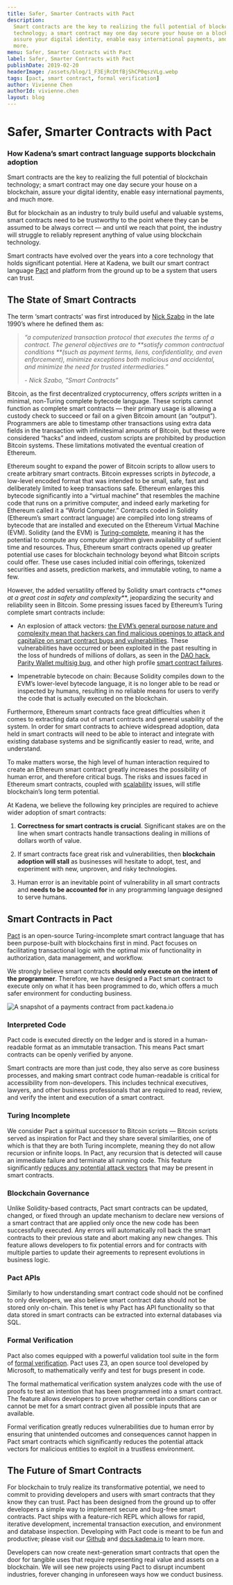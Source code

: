 ```yaml
---
title: Safer, Smarter Contracts with Pact
description:
  Smart contracts are the key to realizing the full potential of blockchain
  technology; a smart contract may one day secure your house on a blockchain,
  assure your digital identity, enable easy international payments, and much
  more.
menu: Safer, Smarter Contracts with Pact
label: Safer, Smarter Contracts with Pact
publishDate: 2019-02-20
headerImage: /assets/blog/1_F3EjRcDtfBjShCP0qszVLg.webp
tags: [pact, smart contract, formal verification]
author: Vivienne Chen
authorId: vivienne.chen
layout: blog
---
```


# Safer, Smarter Contracts with Pact

### How Kadena’s smart contract language supports blockchain adoption

Smart contracts are the key to realizing the full potential of blockchain
technology; a smart contract may one day secure your house on a blockchain,
assure your digital identity, enable easy international payments, and much more.

But for blockchain as an industry to truly build useful and valuable systems,
smart contracts need to be trustworthy to the point where they can be assumed to
be always correct — and until we reach that point, the industry will struggle to
reliably represent anything of value using blockchain technology.

Smart contracts have evolved over the years into a core technology that holds
significant potential. Here at Kadena, we built our smart contract language
[Pact](http://pact.kadena.io) and platform from the ground up to be a system
that users can trust.

## The State of Smart Contracts

The term ‘smart contracts’ was first introduced by
[Nick Szabo](https://en.wikipedia.org/wiki/Nick_Szabo) in the late 1990’s where
he defined them as:

> _“a computerized transaction protocol that executes the terms of a contract.
> The general objectives are to **satisfy common contractual conditions **(such
> as payment terms, liens, confidentiality, and even enforcement), minimize
> exceptions both malicious and accidental, and minimize the need for trusted
> intermediaries.”_
>
> _- Nick Szabo, “Smart Contracts”_

Bitcoin, as the first decentralized cryptocurrency, offers _scripts_ written in
a minimal, non-Turing complete bytecode language. These scripts cannot function
as complete smart contracts — their primary usage is allowing a custody check to
succeed or fail on a given Bitcoin amount (an “output”). Programmers are able to
timestamp other transactions using extra data fields in the transaction with
infinitesimal amounts of Bitcoin, but these were considered “hacks” and indeed,
custom scripts are prohibited by production Bitcoin systems. These limitations
motivated the eventual creation of Ethereum.

Ethereum sought to expand the power of Bitcoin scripts to allow users to create
arbitrary smart contracts. Bitcoin expresses scripts in _bytecode_, a low-level
encoded format that was intended to be small, safe, fast and deliberately
limited to keep transactions safe. Ethereum enlarges this bytecode significantly
into a “virtual machine” that resembles the machine code that runs on a
primitive computer, and indeed early marketing for Ethereum called it a “World
Computer.” Contracts coded in Solidity (Ethereum’s smart contract language) are
compiled into long streams of bytecode that are installed and executed on the
Ethereum Virtual Machine (EVM). Solidity (and the EVM) is
[Turing-complete](./turing-completeness-and-smart-contract-security-2019-02-11),
meaning it has the potential to compute any computer algorithm given
availability of sufficient time and resources. Thus, Ethereum smart contracts
opened up greater potential use cases for blockchain technology beyond what
Bitcoin scripts could offer. These use cases included initial coin offerings,
tokenized securities and assets, prediction markets, and immutable voting, to
name a few.

However, the added versatility offered by Solidity smart contracts c**_omes at a
great cost in safety and complexity_**, jeopardizing the security and
reliability seen in Bitcoin. Some pressing issues faced by Ethereum’s Turing
complete smart contracts include:

- An explosion of attack vectors:
  [the EVM’s general purpose nature and complexity mean that hackers can find malicious openings to attack and capitalize on smart contract bugs and vulnerabilities](/blogchain/2018/the-evm-is-fundamentally-unsafe-2018-12-13).
  These vulnerabilities have occurred or been exploited in the past resulting in
  the loss of hundreds of millions of dollars, as seen in the
  [DAO hack](https://www.coindesk.com/understanding-dao-hack-journalists/),
  [Parity Wallet multisig bug](https://cointelegraph.com/news/parity-multisig-wallet-hacked-or-how-come),
  and other high profile
  [smart contract failures](https://applicature.com/blog/history-of-ethereum-security-vulnerabilities-hacks-and-their-fixes).

- Impenetrable bytecode on chain: Because Solidity compiles down to the EVM’s
  lower-level bytecode language, it is no longer able to be read or inspected by
  humans, resulting in no reliable means for users to verify the code that is
  actually executed on the blockchain.

Furthermore, Ethereum smart contracts face great difficulties when it comes to
extracting data out of smart contracts and general usability of the system. In
order for smart contracts to achieve widespread adoption, data held in smart
contracts will need to be able to interact and integrate with existing database
systems and be significantly easier to read, write, and understand.

To make matters worse, the high level of human interaction required to create an
Ethereum smart contract greatly increases the possibility of human error, and
therefore critical bugs. The risks and issues faced in Ethereum smart contracts,
coupled with
[scalability](https://cointelegraph.com/explained/blockchains-scaling-problem-explained)
issues, will stifle blockchain’s long term potential.

At Kadena, we believe the following key principles are required to achieve wider
adoption of smart contracts:

1.  **Correctness for smart contracts is crucial**. Significant stakes are on
    the line when smart contracts handle transactions dealing in millions of
    dollars worth of value.

2.  If smart contracts face great risk and vulnerabilities, then **blockchain
    adoption will stall** as businesses will hesitate to adopt, test, and
    experiment with new, unproven, and risky technologies.

3.  Human error is an inevitable point of vulnerability in all smart contracts
    and **needs to be accounted for** in any programming language designed to
    serve humans.

## Smart Contracts in Pact

[Pact](http://pact.kadena.io) is an open-source Turing-incomplete smart contract
language that has been purpose-built with blockchains first in mind. Pact
focuses on facilitating transactional logic with the optimal mix of
functionality in authorization, data management, and workflow.

We strongly believe smart contracts **should only execute on the intent of the
programmer**. Therefore, we have designed a Pact smart contract to execute only
on what it has been programmed to do, which offers a much safer environment for
conducting business.

![A snapshot of a payments contract from pact.kadena.io](/assets/blog/1_j9I9GRBJqGvdOGTh9tfbEg.webp)

### Interpreted Code

Pact code is executed directly on the ledger and is stored in a human-readable
format as an immutable transaction. This means Pact smart contracts can be
openly verified by anyone.

Smart contracts are more than just code, they also serve as core business
processes, and making smart contract code human-readable is critical for
accessibility from non-developers. This includes technical executives, lawyers,
and other business professionals that are required to read, review, and verify
the intent and execution of a smart contract.

### Turing Incomplete

We consider Pact a spiritual successor to Bitcoin scripts — Bitcoin scripts
served as inspiration for Pact and they share several similarities, one of which
is that they are both Turing incomplete, meaning they do not allow recursion or
infinite loops. In Pact, any recursion that is detected will cause an immediate
failure and terminate all running code. This feature significantly
[reduces any potential attack vectors](/blogchain/2019/turing-completeness-and-smart-contract-security-2019-02-11)
that may be present in smart contracts.

### Blockchain Governance

Unlike Solidity-based contracts, Pact smart contracts can be updated, changed,
or fixed through an update mechanism to declare new versions of a smart contract
that are applied only once the new code has been successfully executed. Any
errors will automatically roll back the smart contracts to their previous state
and abort making any new changes. This feature allows developers to fix
potential errors and for contracts with multiple parties to update their
agreements to represent evolutions in business logic.

### Pact APIs

Similarly to how understanding smart contract code should not be confined to
only developers, we also believe smart contract data should not be stored only
on-chain. This tenet is why Pact has API functionality so that data stored in
smart contracts can be extracted into external databases via SQL.

### Formal Verification

Pact also comes equipped with a powerful validation tool suite in the form of
[formal verification](/blogchain/2018/pact-formal-verification-for-blockchain-smart-contracts-done-right-2018-05-11).
Pact uses Z3, an open source tool developed by Microsoft, to mathematically
verify and test for bugs present in code.

The formal mathematical verification system analyzes code with the use of proofs
to test an intention that has been programmed into a smart contract. The feature
allows developers to prove whether certain conditions can or cannot be met for a
smart contract given all possible inputs that are available.

Formal verification greatly reduces vulnerabilities due to human error by
ensuring that unintended outcomes and consequences cannot happen in Pact smart
contracts which significantly reduces the potential attack vectors for malicious
entities to exploit in a trustless environment.

## The Future of Smart Contracts

For blockchain to truly realize its transformative potential, we need to commit
to providing developers and users with smart contracts that they know they can
trust. Pact has been designed from the ground up to offer developers a simple
way to implement secure and bug-free smart contracts. Pact ships with a
feature-rich REPL which allows for rapid, iterative development, incremental
transaction execution, and environment and database inspection. Developing with
Pact code is meant to be fun and productive; please visit our
[Github](http://Github.com/kadena-io) and [docs.kadena.io](https://docs.kadena.io)
to learn more.

Developers can now create next-generation smart contracts that open the door for
tangible uses that require representing real value and assets on a blockchain.
We will see new projects using Pact to disrupt incumbent industries, forever
changing in unforeseen ways how we conduct business.
